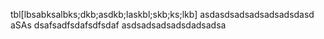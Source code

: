 tbl[lbsabksalbks;dkb;asdkb;laskbl;skb;ks;lkb]
asdasdsadsadsadsadsdasd
aSAs
dsafsadfsdafsdfsdaf
asdsadsadsadsdadsadsa